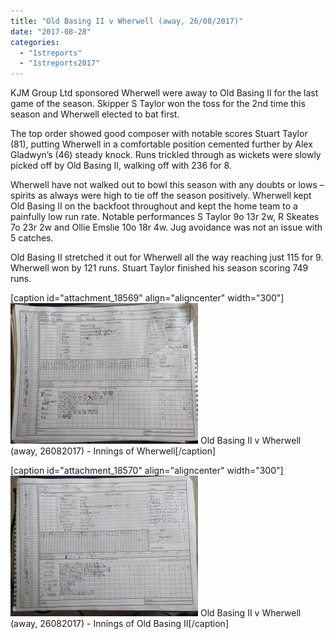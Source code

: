 ```yaml
---
title: "Old Basing II v Wherwell (away, 26/08/2017)"
date: "2017-08-28"
categories: 
  - "1streports"
  - "1streports2017"
---
```


KJM Group Ltd sponsored Wherwell were away to Old Basing II for the last game of the season. Skipper S Taylor won the toss for the 2nd time this season and Wherwell elected to bat first.

The top order showed good composer with notable scores Stuart Taylor (81), putting Wherwell in a comfortable position cemented further by Alex Gladwyn’s (46) steady knock. Runs trickled through as wickets were slowly picked off by Old Basing II, walking off with 236 for 8.

Wherwell have not walked out to bowl this season with any doubts or lows – spirits as always were high to tie off the season positively. Wherwell kept Old Basing II on the backfoot throughout and kept the home team to a painfully low run rate. Notable performances S Taylor 9o 13r 2w, R Skeates 7o 23r 2w and Ollie Emslie 10o 18r 4w. Jug avoidance was not an issue with 5 catches.

Old Basing II stretched it out for Wherwell all the way reaching just 115 for 9. Wherwell won by 121 runs. Stuart Taylor finished his season scoring 749 runs.

\[caption id="attachment\_18569" align="aligncenter" width="300"\][![](images/Old-Basing-II-v-Wherwell-away-26082017-Innings-of-Wherwell-300x225.jpg)](https://www.wherwellcc.co.uk/wp-content/uploads/2017/08/Old-Basing-II-v-Wherwell-away-26082017-Innings-of-Wherwell.jpg) Old Basing II v Wherwell (away, 26082017) - Innings of Wherwell\[/caption\]

\[caption id="attachment\_18570" align="aligncenter" width="300"\][![](images/Old-Basing-II-v-Wherwell-away-26082017-Innings-of-Old-Basing-II-300x225.jpg)](https://www.wherwellcc.co.uk/wp-content/uploads/2017/08/Old-Basing-II-v-Wherwell-away-26082017-Innings-of-Old-Basing-II.jpg) Old Basing II v Wherwell (away, 26082017) - Innings of Old Basing II\[/caption\]
